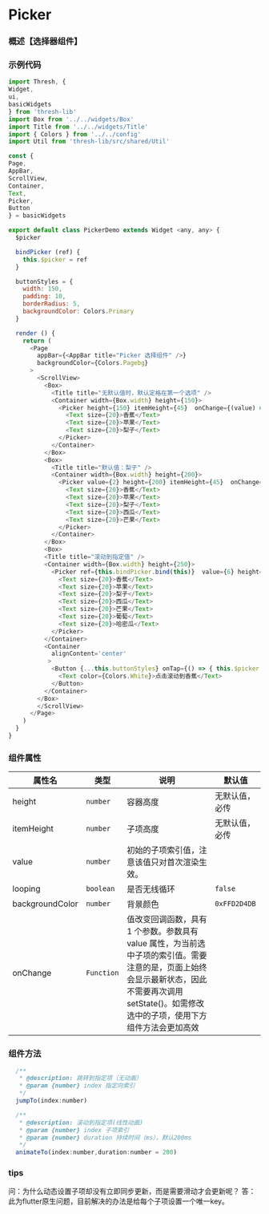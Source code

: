 # Picker
### 概述【选择器组件】

### 示例代码
```javaScript
import Thresh, {
Widget,
ui,
basicWidgets
} from 'thresh-lib'
import Box from '../../widgets/Box'
import Title from '../../widgets/Title'
import { Colors } from '../../config'
import Util from 'thresh-lib/src/shared/Util'

const {
Page,
AppBar,
ScrollView,
Container,
Text,
Picker,
Button
} = basicWidgets

export default class PickerDemo extends Widget <any, any> {
  $picker

  bindPicker (ref) {
    this.$picker = ref
  }

  buttonStyles = {
    width: 150,
    padding: 10,
    borderRadius: 5,
    backgroundColor: Colors.Primary
  }

  render () {
    return (
      <Page
        appBar={<AppBar title="Picker 选择组件" />}
        backgroundColor={Colors.Pagebg}
      >
        <ScrollView>
          <Box>
            <Title title="无默认值时，默认定格在第一个选项" />
            <Container width={Box.width} height={150}>
              <Picker height={150} itemHeight={45}  onChange={(value) => {Util.log(value)}}>
                <Text size={20}>香蕉</Text>
                <Text size={20}>苹果</Text>
                <Text size={20}>梨子</Text>
              </Picker>
            </Container>
          </Box>
          <Box>
            <Title title="默认值：梨子" />
            <Container width={Box.width} height={200}>
              <Picker value={2} height={200} itemHeight={45}  onChange={(value) => {Util.log(value)}} backgroundColor={Colors.Primary}>
                <Text size={20}>香蕉</Text>
                <Text size={20}>苹果</Text>
                <Text size={20}>梨子</Text>
                <Text size={20}>西瓜</Text>
                <Text size={20}>芒果</Text>
              </Picker>
            </Container>
          </Box>
          <Box>
          <Title title="滚动到指定值" />
          <Container width={Box.width} height={250}>
            <Picker ref={this.bindPicker.bind(this)}  value={6} height={200} itemHeight={45}  onChange={(value) => {Util.log(value)}} backgroundColor={Colors.Primary}>
              <Text size={20}>香蕉</Text>
              <Text size={20}>苹果</Text>
              <Text size={20}>梨子</Text>
              <Text size={20}>西瓜</Text>
              <Text size={20}>芒果</Text>
              <Text size={20}>葡萄</Text>
              <Text size={20}>哈密瓜</Text>
            </Picker>
          </Container>
          <Container
            alignContent='center'
           >
            <Button {...this.buttonStyles} onTap={() => { this.$picker.animateTo(0,500) }}>
              <Text color={Colors.White}>点击滚动到香蕉</Text>
            </Button>
          </Container>
        </Box>
        </ScrollView>
      </Page>
    )
  }
}

```

### 组件属性
|属性名|类型|说明|默认值
|-|-|-|-|
|height|`number`|容器高度|无默认值，必传|
|itemHeight|`number`|子项高度|无默认值，必传|
|value|`number`|初始的子项索引值，注意该值只对首次渲染生效。||
|looping|`boolean`|是否无线循环|`false`
|backgroundColor|`number`|背景颜色|`0xFFD2D4DB`|
|onChange|`Function`|值改变回调函数，具有 1 个参数。参数具有 value 属性，为当前选中子项的索引值。需要注意的是，页面上始终会显示最新状态，因此不需要再次调用 setState()。如需修改选中的子项，使用下方组件方法会更加高效||

### 组件方法
```javaScript
  /**
   * @description: 跳转到指定项（无动画）
   * @param {number} index 指定向索引
   */
  jumpTo(index:number)

  /**
   * @description: 滚动到指定项(线性动画)
   * @param {number} index 子项索引
   * @param {number} duration 持续时间（ms），默认200ms
   */
  animateTo(index:number,duration:number = 200)
```



### tips
问：为什么动态设置子项却没有立即同步更新，而是需要滑动才会更新呢？
答：此为flutter原生问题，目前解决的办法是给每个子项设置一个唯一key。